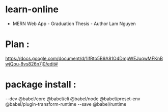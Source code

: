 # learn-online
- MERN Web App - Graduation Thesis - Author Lam Nguyen 

# Plan : 
https://docs.google.com/document/d/1ifRto5B9A81O4DmpWEJuqwMFKnBwjQou-8vs826n7j0/edit#

# package install :
--dev @babel/core @babel/cli @babel/node @babel/preset-env @babel/plugin-transform-runtime 
--save @babel/runtime


